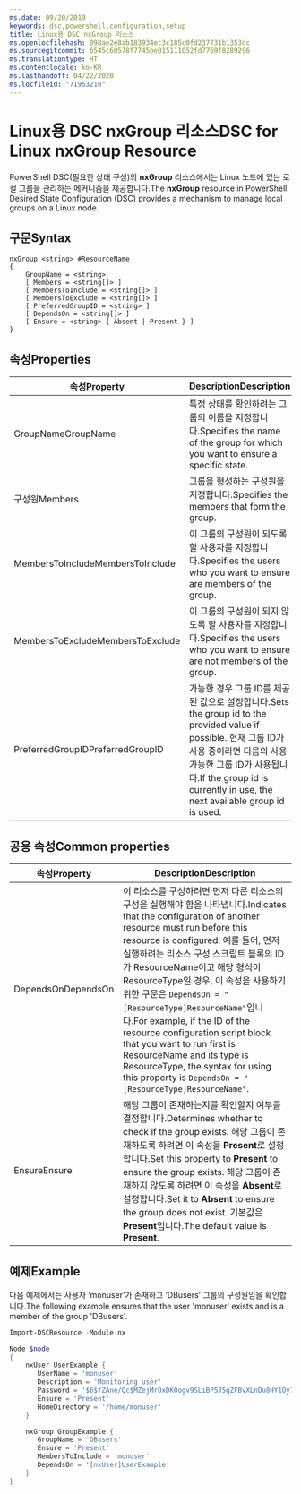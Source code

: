 ```yaml
---
ms.date: 09/20/2019
keywords: dsc,powershell,configuration,setup
title: Linux용 DSC nxGroup 리소스
ms.openlocfilehash: 098ae2e8ab183934ec3c185c0fd237731b1353dc
ms.sourcegitcommit: 6545c60578f7745be015111052fd7769f8289296
ms.translationtype: HT
ms.contentlocale: ko-KR
ms.lasthandoff: 04/22/2020
ms.locfileid: "71953210"
---
```

# <a name="dsc-for-linux-nxgroup-resource"></a><span data-ttu-id="d92f9-103">Linux용 DSC nxGroup 리소스</span><span class="sxs-lookup"><span data-stu-id="d92f9-103">DSC for Linux nxGroup Resource</span></span>

<span data-ttu-id="d92f9-104">PowerShell DSC(필요한 상태 구성)의 **nxGroup** 리소스에서는 Linux 노드에 있는 로컬 그룹을 관리하는 메커니즘을 제공합니다.</span><span class="sxs-lookup"><span data-stu-id="d92f9-104">The **nxGroup** resource in PowerShell Desired State Configuration (DSC) provides a mechanism to manage local groups on a Linux node.</span></span>

## <a name="syntax"></a><span data-ttu-id="d92f9-105">구문</span><span class="sxs-lookup"><span data-stu-id="d92f9-105">Syntax</span></span>

```Syntax
nxGroup <string> #ResourceName
{
    GroupName = <string>
    [ Members = <string[]> ]
    [ MembersToInclude = <string[]> ]
    [ MembersToExclude = <string[]> ]
    [ PreferredGroupID = <string> ]
    [ DependsOn = <string[]> ]
    [ Ensure = <string> { Absent | Present } ]
}
```

## <a name="properties"></a><span data-ttu-id="d92f9-106">속성</span><span class="sxs-lookup"><span data-stu-id="d92f9-106">Properties</span></span>

|<span data-ttu-id="d92f9-107">속성</span><span class="sxs-lookup"><span data-stu-id="d92f9-107">Property</span></span> |<span data-ttu-id="d92f9-108">Description</span><span class="sxs-lookup"><span data-stu-id="d92f9-108">Description</span></span> |
|---|---|
|<span data-ttu-id="d92f9-109">GroupName</span><span class="sxs-lookup"><span data-stu-id="d92f9-109">GroupName</span></span> |<span data-ttu-id="d92f9-110">특정 상태를 확인하려는 그룹의 이름을 지정합니다.</span><span class="sxs-lookup"><span data-stu-id="d92f9-110">Specifies the name of the group for which you want to ensure a specific state.</span></span> |
|<span data-ttu-id="d92f9-111">구성원</span><span class="sxs-lookup"><span data-stu-id="d92f9-111">Members</span></span> |<span data-ttu-id="d92f9-112">그룹을 형성하는 구성원을 지정합니다.</span><span class="sxs-lookup"><span data-stu-id="d92f9-112">Specifies the members that form the group.</span></span> |
|<span data-ttu-id="d92f9-113">MembersToInclude</span><span class="sxs-lookup"><span data-stu-id="d92f9-113">MembersToInclude</span></span> |<span data-ttu-id="d92f9-114">이 그룹의 구성원이 되도록 할 사용자를 지정합니다.</span><span class="sxs-lookup"><span data-stu-id="d92f9-114">Specifies the users who you want to ensure are members of the group.</span></span> |
|<span data-ttu-id="d92f9-115">MembersToExclude</span><span class="sxs-lookup"><span data-stu-id="d92f9-115">MembersToExclude</span></span> |<span data-ttu-id="d92f9-116">이 그룹의 구성원이 되지 않도록 할 사용자를 지정합니다.</span><span class="sxs-lookup"><span data-stu-id="d92f9-116">Specifies the users who you want to ensure are not members of the group.</span></span> |
|<span data-ttu-id="d92f9-117">PreferredGroupID</span><span class="sxs-lookup"><span data-stu-id="d92f9-117">PreferredGroupID</span></span> |<span data-ttu-id="d92f9-118">가능한 경우 그룹 ID를 제공된 값으로 설정합니다.</span><span class="sxs-lookup"><span data-stu-id="d92f9-118">Sets the group id to the provided value if possible.</span></span> <span data-ttu-id="d92f9-119">현재 그룹 ID가 사용 중이라면 다음의 사용 가능한 그룹 ID가 사용됩니다.</span><span class="sxs-lookup"><span data-stu-id="d92f9-119">If the group id is currently in use, the next available group id is used.</span></span> |

## <a name="common-properties"></a><span data-ttu-id="d92f9-120">공용 속성</span><span class="sxs-lookup"><span data-stu-id="d92f9-120">Common properties</span></span>

|<span data-ttu-id="d92f9-121">속성</span><span class="sxs-lookup"><span data-stu-id="d92f9-121">Property</span></span> |<span data-ttu-id="d92f9-122">Description</span><span class="sxs-lookup"><span data-stu-id="d92f9-122">Description</span></span> |
|---|---|
|<span data-ttu-id="d92f9-123">DependsOn</span><span class="sxs-lookup"><span data-stu-id="d92f9-123">DependsOn</span></span> |<span data-ttu-id="d92f9-124">이 리소스를 구성하려면 먼저 다른 리소스의 구성을 실행해야 함을 나타냅니다.</span><span class="sxs-lookup"><span data-stu-id="d92f9-124">Indicates that the configuration of another resource must run before this resource is configured.</span></span> <span data-ttu-id="d92f9-125">예를 들어, 먼저 실행하려는 리소스 구성 스크립트 블록의 ID가 ResourceName이고 해당 형식이 ResourceType일 경우, 이 속성을 사용하기 위한 구문은 `DependsOn = "[ResourceType]ResourceName"`입니다.</span><span class="sxs-lookup"><span data-stu-id="d92f9-125">For example, if the ID of the resource configuration script block that you want to run first is ResourceName and its type is ResourceType, the syntax for using this property is `DependsOn = "[ResourceType]ResourceName"`.</span></span> |
|<span data-ttu-id="d92f9-126">Ensure</span><span class="sxs-lookup"><span data-stu-id="d92f9-126">Ensure</span></span> |<span data-ttu-id="d92f9-127">해당 그룹이 존재하는지를 확인할지 여부를 결정합니다.</span><span class="sxs-lookup"><span data-stu-id="d92f9-127">Determines whether to check if the group exists.</span></span> <span data-ttu-id="d92f9-128">해당 그룹이 존재하도록 하려면 이 속성을 **Present**로 설정합니다.</span><span class="sxs-lookup"><span data-stu-id="d92f9-128">Set this property to **Present** to ensure the group exists.</span></span> <span data-ttu-id="d92f9-129">해당 그룹이 존재하지 않도록 하려면 이 속성을 **Absent**로 설정합니다.</span><span class="sxs-lookup"><span data-stu-id="d92f9-129">Set it to **Absent** to ensure the group does not exist.</span></span> <span data-ttu-id="d92f9-130">기본값은 **Present**입니다.</span><span class="sxs-lookup"><span data-stu-id="d92f9-130">The default value is **Present**.</span></span> |

## <a name="example"></a><span data-ttu-id="d92f9-131">예제</span><span class="sxs-lookup"><span data-stu-id="d92f9-131">Example</span></span>

<span data-ttu-id="d92f9-132">다음 예제에서는 사용자 ‘monuser’가 존재하고 ‘DBusers’ 그룹의 구성원임을 확인합니다.</span><span class="sxs-lookup"><span data-stu-id="d92f9-132">The following example ensures that the user 'monuser' exists and is a member of the group 'DBusers'.</span></span>

```powershell
Import-DSCResource -Module nx

Node $node
{
    nxUser UserExample {
       UserName = 'monuser'
       Description = 'Monitoring user'
       Password = '$6$fZAne/Qc$MZejMrOxDK0ogv9SLiBP5J5qZFBvXLnDu8HY1Oy7ycX.Y3C7mGPUfeQy3A82ev3zIabhDQnj2ayeuGn02CqE/0'
       Ensure = 'Present'
       HomeDirectory = '/home/monuser'
    }

    nxGroup GroupExample {
       GroupName = 'DBusers'
       Ensure = 'Present'
       MembersToInclude = 'monuser'
       DependsOn = '[nxUser]UserExample'
    }
}
```